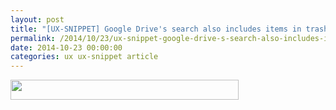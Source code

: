 ```yaml
---
layout: post
title: "[UX-SNIPPET] Google Drive's search also includes items in trash"
permalink: /2014/10/23/ux-snippet-google-drive-s-search-also-includes-items-in-trash/
date: 2014-10-23 00:00:00
categories: ux ux-snippet article
---
```


<img
  src="https://image.jimcdn.com/app/cms/image/transf/none/path/se42d1516dcb4082b/image/i7d823ec252bd9aea/version/1414094269/image.png"
  width="365"
  height="32" />
